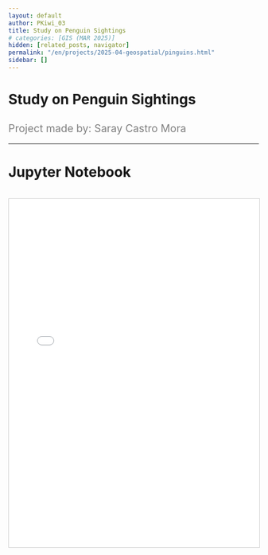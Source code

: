 ```yaml
---
layout: default
author: PKiwi_03
title: Study on Penguin Sightings
# categories: [GIS (MAR 2025)]
hidden: [related_posts, navigator]
permalink: "/en/projects/2025-04-geospatial/pinguins.html"
sidebar: []
---
```


# Study on Penguin Sightings

<h2 style="color: gray; font-weight: normal;">
Project made by: Saray Castro Mora  
</h2>

---

# Jupyter Notebook
<br>

<iframe 
    src="/assets/html/2025-04-geospatial/saray_castro.html" 
    width="100%" 
    height="700" 
    style="border: 1px solid #ccc;"
></iframe>